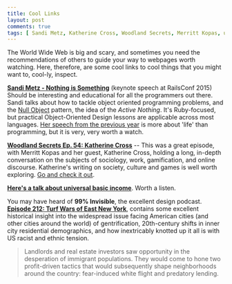 ```yaml
---
title: Cool Links
layout: post
comments: true
tags: [ Sandi Metz, Katherine Cross, Woodland Secrets, Merritt Kopas, universal basic income, 99 Percent Invisible, gentrification ]
---
```


The World Wide Web is big and scary, and sometimes you need the recommendations of others to guide your way to webpages worth watching. Here, therefore, are some cool links to cool things that you might want to, cool-ly, inspect.

[**Sandi Metz - Nothing is Something**](https://www.youtube.com/watch?v=29MAL8pJImQ) (keynote speech at RailsConf 2015) Should be interesting and educational for all the programmers out there. Sandi talks about how to tackle object oriented programming problems, and the [Null Object](https://en.wikipedia.org/wiki/Null_Object_pattern) pattern, the idea of the *Active Nothing*. It's Ruby-focused, but practical Object-Oriented Design lessons are applicable across most languages. [Her speech from the previous year](https://www.youtube.com/watch?v=JOM5_V5jLAs) is more about 'life' than programming, but it is very, very worth a watch.

[**Woodland Secrets Ep. 54: Katherine Cross**](http://woodlandsecrets.co/episode/54) -- This was a great episode, with Merritt Kopas and her guest, Katherine Cross, holding a long, in-depth conversation on the subjects of sociology, work, gamification, and online discourse. Katherine's writing on society, culture and games is well worth exploring. [Go and check it out](https://quinnae.com/).

[**Here's a talk about universal basic income**](https://www.youtube.com/watch?v=MsG6-eZpqKc). Worth a listen.

You may have heard of **99% Invisible**, the excellent design podcast. **[Episode 212: Turf Wars of East New York](http://99percentinvisible.org/episode/turf-wars/)**, contains some excellent historical insight into the widespread issue facing American cities (and other cities around the world) of gentrification, 20th-century shifts in inner city residential demographics, and how inextricably knotted up it all is with US racist and ethnic tension.

>Landlords and real estate investors saw opportunity in the desperation of immigrant populations. They would come to hone two profit-driven tactics that would subsequently shape neighborhoods around the country: fear-induced white flight and predatory lending.
